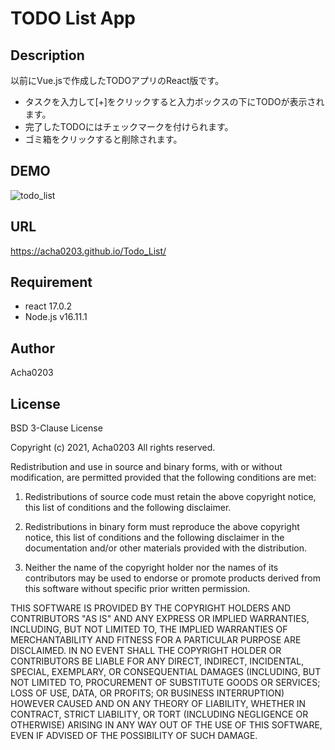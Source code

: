 # TODO List App

## Description

以前にVue.jsで作成したTODOアプリのReact版です。

- タスクを入力して[+]をクリックすると入力ボックスの下にTODOが表示されます。
- 完了したTODOにはチェックマークを付けられます。
- ゴミ箱をクリックすると削除されます。

## DEMO

![todo_list](https://user-images.githubusercontent.com/74553433/138659532-9bc14fd8-b702-43e4-9514-d844ea311901.png)

## URL

https://acha0203.github.io/Todo_List/

## Requirement

- react 17.0.2
- Node.js v16.11.1

## Author

Acha0203

## License

BSD 3-Clause License

Copyright (c) 2021, Acha0203
All rights reserved.

Redistribution and use in source and binary forms, with or without modification, are permitted provided that the following conditions are met:

1. Redistributions of source code must retain the above copyright notice, this list of conditions and the following disclaimer.

2. Redistributions in binary form must reproduce the above copyright notice, this list of conditions and the following disclaimer in the documentation and/or other materials provided with the distribution.

3. Neither the name of the copyright holder nor the names of its contributors may be used to endorse or promote products derived from this software without specific prior written permission.

THIS SOFTWARE IS PROVIDED BY THE COPYRIGHT HOLDERS AND CONTRIBUTORS "AS IS" AND ANY EXPRESS OR IMPLIED WARRANTIES, INCLUDING, BUT NOT LIMITED TO, THE IMPLIED WARRANTIES OF MERCHANTABILITY AND FITNESS FOR A PARTICULAR PURPOSE ARE DISCLAIMED. IN NO EVENT SHALL THE COPYRIGHT HOLDER OR CONTRIBUTORS BE LIABLE FOR ANY DIRECT, INDIRECT, INCIDENTAL, SPECIAL, EXEMPLARY, OR CONSEQUENTIAL DAMAGES (INCLUDING, BUT NOT LIMITED TO, PROCUREMENT OF SUBSTITUTE GOODS OR SERVICES; LOSS OF USE, DATA, OR PROFITS; OR BUSINESS INTERRUPTION) HOWEVER CAUSED AND ON ANY THEORY OF LIABILITY, WHETHER IN CONTRACT, STRICT LIABILITY, OR TORT (INCLUDING NEGLIGENCE OR OTHERWISE) ARISING IN ANY WAY OUT OF THE USE OF THIS SOFTWARE, EVEN IF ADVISED OF THE POSSIBILITY OF SUCH DAMAGE.

